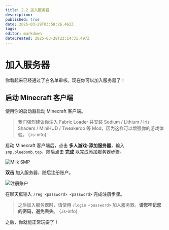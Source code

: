 ```yaml
---
title: 2.2 加入服务器
description: 
published: true
date: 2025-03-29T03:58:26.462Z
tags: 
editor: markdown
dateCreated: 2025-03-28T23:14:31.497Z
---
```


# 加入服务器

你看起来已经通过了白名单审核。现在你可以加入服务器了！

## 启动 Minecraft 客户端

使用你的启动器启动 Minecraft 客户端。
> 我们强烈建议你注入 Fabric Loader 并安装 Sodium / Lithium / Iris Shaders / MiniHUD / Tweakeroo 等 Mod，因为这样可以增强你的游戏体验。
{.is-info}

启动 Minecraft 客户端后，点击 **多人游戏-添加服务器**，输入 `smp.bluebomb.top`，随后点击 **完成** 以完成添加服务器步骤。

![Milk SMP](https://img.picui.cn/free/2025/03/28/67e6a9ea44b3e.png)

**双击** 加入服务器，随后注册账户。

![注册账户](https://img.picui.cn/free/2025/03/28/67e6a95719513.png)

在聊天框输入 `/reg <password> <password>` 完成注册步骤。
> 之后加入服务器时，请使用 `/login <password>` 加入服务器。**请您牢记您的密码，避免丢失**。
{.is-info}

之后，你就能正常玩耍了！